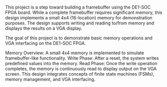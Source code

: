 This project is a step toward building a framebuffer using the DE1-SOC FPGA board. While a complete framebuffer requires significant memory, this design implements a small 4x4 (16-location) memory for demonstration purposes. The design supports writing and reading to/from memory and displays the results on a VGA display.


The goal of this project is to demonstrate basic memory operations and VGA interfacing on the DE1-SOC FPGA.

Memory Overview: A small 4x4 memory is implemented to simulate framebuffer-like functionality.
Write Phase: After a reset, the system writes predefined values into the memory.
Read Phase: Once the write operation completes, the memory is continuously read to display output on the VGA screen.
This design integrates concepts of finite state machines (FSMs), memory management, and VGA interfacing.
